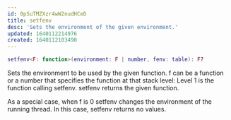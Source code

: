 ```yaml
---
id: 0pSuTMZXzr4wW2nudHCeD
title: setfenv
desc: 'Sets the environment of the given environment.'
updated: 1640112214976
created: 1640112103490
---
```

```Lua
setfenv<F: function>(environment: F | number, fenv: table): F?
```
Sets the environment to be used by the given function. f can be a function or a number that specifies the function at that stack level: Level 1 is the function calling setfenv. setfenv returns the given function.

As a special case, when f is 0 setfenv changes the environment of the running thread. In this case, setfenv returns no values.
